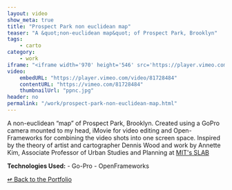 ```yaml
---
layout: video
show_meta: true
title: "Prospect Park non euclidean map"
teaser: "A &quot;non-euclidean map&quot; of Prospect Park, Brooklyn"
tags:
    - carto 
category:
    - work
iframe: "<iframe width='970' height='546' src='https://player.vimeo.com/video/81728484' frameborder='0' allowfullscreen></iframe>"
video:
    embedURL: "https://player.vimeo.com/video/81728484"
    contentURL: "https://vimeo.com/81728484"
    thumbnailUrl: "ppnc.jpg"
header: no
permalink: "/work/prospect-park-non-euclidean-map.html"
---
```



A non-euclidean “map” of Prospect Park, Brooklyn. Created using a GoPro camera mounted to my head, iMovie for video editing and Open-Frameworks for combining the video shots into one screen space. Inspired by the theory of artist and cartographer Dennis Wood and work by Annette Kim, Associate Professor of Urban Studies and Planning at <a href="http://slab.scripts.mit.edu/wp/maps/narrative-maps/">MIT's SLAB</a>

<strong>Technologies Used:</strong>  - Go-Pro  - OpenFrameworks 



[<span class="back-arrow">&#8619;</span> Back to the Portfolio](/work/)